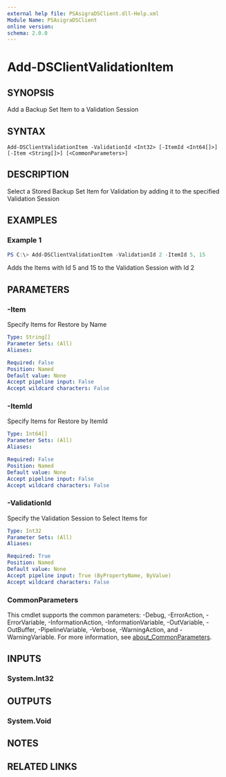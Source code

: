 ```yaml
---
external help file: PSAsigraDSClient.dll-Help.xml
Module Name: PSAsigraDSClient
online version:
schema: 2.0.0
---
```


# Add-DSClientValidationItem

## SYNOPSIS
Add a Backup Set Item to a Validation Session

## SYNTAX

```
Add-DSClientValidationItem -ValidationId <Int32> [-ItemId <Int64[]>] [-Item <String[]>] [<CommonParameters>]
```

## DESCRIPTION
Select a Stored Backup Set Item for Validation by adding it to the specified Validation Session

## EXAMPLES

### Example 1
```powershell
PS C:\> Add-DSClientValidationItem -ValidationId 2 -ItemId 5, 15
```

Adds the Items with Id 5 and 15 to the Validation Session with Id 2

## PARAMETERS

### -Item
Specify Items for Restore by Name

```yaml
Type: String[]
Parameter Sets: (All)
Aliases:

Required: False
Position: Named
Default value: None
Accept pipeline input: False
Accept wildcard characters: False
```

### -ItemId
Specify Items for Restore by ItemId

```yaml
Type: Int64[]
Parameter Sets: (All)
Aliases:

Required: False
Position: Named
Default value: None
Accept pipeline input: False
Accept wildcard characters: False
```

### -ValidationId
Specify the Validation Session to Select Items for

```yaml
Type: Int32
Parameter Sets: (All)
Aliases:

Required: True
Position: Named
Default value: None
Accept pipeline input: True (ByPropertyName, ByValue)
Accept wildcard characters: False
```

### CommonParameters
This cmdlet supports the common parameters: -Debug, -ErrorAction, -ErrorVariable, -InformationAction, -InformationVariable, -OutVariable, -OutBuffer, -PipelineVariable, -Verbose, -WarningAction, and -WarningVariable. For more information, see [about_CommonParameters](http://go.microsoft.com/fwlink/?LinkID=113216).

## INPUTS

### System.Int32

## OUTPUTS

### System.Void

## NOTES

## RELATED LINKS
